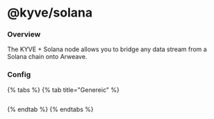 # @kyve/solana

### Overview

The KYVE + Solana node allows you to bridge any data stream from a Solana chain onto Arweave.

### Config

{% tabs %}
{% tab title="Genereic" %}
```text

```
{% endtab %}
{% endtabs %}

